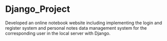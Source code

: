 # Django_Project

Developed an online notebook website including implementing the login and register system and personal notes data management system for the corresponding user in the local server with Django.
